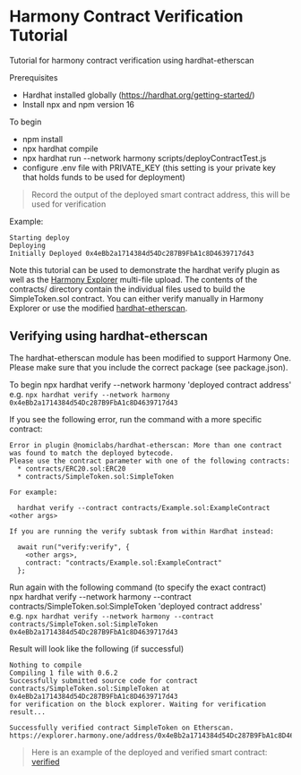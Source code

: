 # Harmony Contract Verification Tutorial
Tutorial for harmony contract verification using hardhat-etherscan  

Prerequisites  
- Hardhat installed globally (https://hardhat.org/getting-started/)
- Install npx and npm version 16

To begin  
- npm install
- npx hardhat compile
- npx hardhat run --network harmony scripts/deployContractTest.js  
- configure .env file with PRIVATE_KEY (this setting is your private key that holds funds to be used for deployment)

> Record the output of the deployed smart contract address, this will be used for verification

Example:
```
Starting deploy
Deploying
Initially Deployed 0x4eBb2a1714384d54Dc287B9FbA1c8D4639717d43
```

Note this tutorial can be used to demonstrate the hardhat verify plugin as well as the [Harmony Explorer](https://explorer.harmony.one) multi-file upload. The contents of the contracts/ directory contain the individual files used to build the SimpleToken.sol contract. You can either verify manually in Harmony Explorer or use the modified [hardhat-etherscan](https://github.com/victaphu/hardhat/tree/master/packages/hardhat-etherscan). 

## Verifying using hardhat-etherscan
The hardhat-etherscan module has been modified to support Harmony One. Please make sure that you include the correct package (see package.json).

To begin
npx hardhat verify --network harmony 'deployed contract address'   
e.g. ```npx hardhat verify --network harmony 0x4eBb2a1714384d54Dc287B9FbA1c8D4639717d43```

If you see the following error, run the command with a more specific contract:
```
Error in plugin @nomiclabs/hardhat-etherscan: More than one contract was found to match the deployed bytecode.
Please use the contract parameter with one of the following contracts:
  * contracts/ERC20.sol:ERC20
  * contracts/SimpleToken.sol:SimpleToken

For example:

  hardhat verify --contract contracts/Example.sol:ExampleContract <other args>

If you are running the verify subtask from within Hardhat instead:

  await run("verify:verify", {
    <other args>,
    contract: "contracts/Example.sol:ExampleContract"
  };
```
Run again with the following command (to specify the exact contract)      
npx hardhat verify --network harmony --contract contracts/SimpleToken.sol:SimpleToken 'deployed contract address'   
e.g. ```npx hardhat verify --network harmony --contract contracts/SimpleToken.sol:SimpleToken 0x4eBb2a1714384d54Dc287B9FbA1c8D4639717d43```

Result will look like the following (if successful)
```
Nothing to compile
Compiling 1 file with 0.6.2
Successfully submitted source code for contract
contracts/SimpleToken.sol:SimpleToken at 0x4eBb2a1714384d54Dc287B9FbA1c8D4639717d43
for verification on the block explorer. Waiting for verification result...

Successfully verified contract SimpleToken on Etherscan.
https://explorer.harmony.one/address/0x4eBb2a1714384d54Dc287B9FbA1c8D4639717d43#code
```
> Here is an example of the deployed and verified smart contract: [verified](https://explorer.harmony.one/address/0x4eBb2a1714384d54Dc287B9FbA1c8D4639717d43#code)

